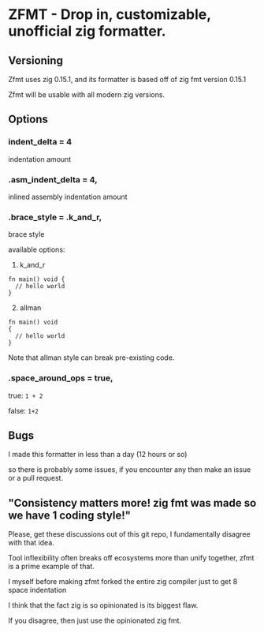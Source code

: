 # ZFMT - Drop in, customizable, unofficial zig formatter.

## Versioning
Zfmt uses zig 0.15.1, and its formatter is based off of zig fmt version 0.15.1

Zfmt will be usable with all modern zig versions.

## Options
### indent_delta = 4
indentation amount

### .asm_indent_delta = 4,
inlined assembly indentation amount

### .brace_style = .k_and_r,
brace style

available options:
1. k_and_r
```zig
fn main() void {
  // hello world
}
```
2. allman
```zig
fn main() void 
{
  // hello world
}
```

Note that allman style can break pre-existing code.

### .space_around_ops = true,

true: `1 + 2`

false: `1+2`

## Bugs
I made this formatter in less than a day (12 hours or so)

so there is probably some issues, if you encounter any then make an issue or a pull request.

## "Consistency matters more! zig fmt was made so we have 1 coding style!"
Please, get these discussions out of this git repo, I fundamentally disagree with that idea.

Tool inflexibility often breaks off ecosystems more than unify together, zfmt is a prime example of that.

I myself before making zfmt forked the entire zig compiler just to get 8 space indentation

I think that the fact zig is so opinionated is its biggest flaw.

If you disagree, then just use the opinionated zig fmt.
